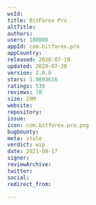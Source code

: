 ```yaml
---
wsId: 
title: BitForex Pro
altTitle: 
authors: 
users: 100000
appId: com.bitforex.pro
appCountry: 
released: 2020-07-19
updated: 2020-07-20
version: 2.0.0
stars: 1.9893616
ratings: 530
reviews: 70
size: 29M
website: 
repository: 
issue: 
icon: com.bitforex.pro.png
bugbounty: 
meta: stale
verdict: wip
date: 2021-08-17
signer: 
reviewArchive: 
twitter: 
social: 
redirect_from: 

---
```


